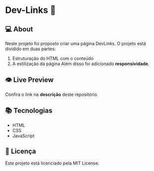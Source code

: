 # Dev-Links 👾

## 💻 About

Neste projeto foi proposto criar uma página DevLinks. O projeto está dividido em duas partes:
1. Estruturação do HTML com o conteúdo
2. A estilização da página 
Além disso foi adicionado ******************************responsividade******************************.

## 👁️ Live Preview

Confira o link na **descrição** deste repositório.

## 📚 Tecnologias

- HTML
- CSS
- JavaScript

## 📄 Licença

Este projeto está licenciado pela MIT License.
